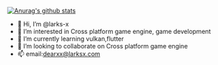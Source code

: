  [![Anurag's github stats](https://github-readme-stats.vercel.app/api?username=larks-x&count_private=true&rank_icon=github)](https://github.com/larks-x/miko)

<!--[![ReadMe Card](https://github-readme-stats.vercel.app/api/pin/?username=larks-x&repo=larks&show_owner=true)](https://github.com/larks-x/miko)-->
- 👋 Hi, I’m @larks-x
- 👀 I’m interested in Cross platform game engine, game development
- 🌱 I’m currently learning vulkan,flutter
- 💞️ I’m looking to collaborate on Cross platform game engine
- 📫 email:dearxx@larksx.com

<!---
larks-x/larks-x is a ✨ special ✨ repository because its `README.md` (this file) appears on your GitHub profile.
You can click the Preview link to take a look at your changes.
--->
